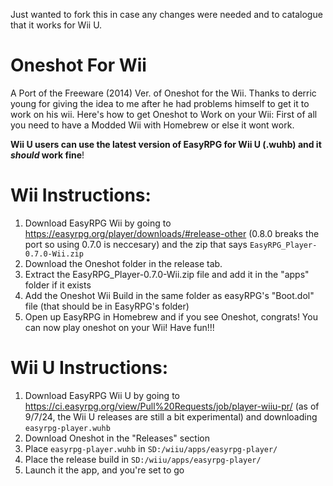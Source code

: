Just wanted to fork this in case any changes were needed and to catalogue that it works for Wii U. 


# Oneshot For Wii
A Port of the Freeware (2014) Ver. of Oneshot for the Wii. Thanks to derric young for giving the idea to me after he had problems himself to get it to work on his wii.
Here's how to get Oneshot to Work on your Wii: First of all you need to have a Modded Wii with Homebrew or else it wont work.

**Wii U users can use the latest version of EasyRPG for Wii U (.wuhb) and it *should* work fine**!


# Wii Instructions:
1. Download EasyRPG Wii by going to https://easyrpg.org/player/downloads/#release-other (0.8.0 breaks the port so using 0.7.0 is neccesary) and the zip that says `EasyRPG_Player-0.7.0-Wii.zip`
2. Download the Oneshot folder in the release tab.
3. Extract the EasyRPG_Player-0.7.0-Wii.zip file and add it in the "apps" folder if it exists
4. Add the Oneshot Wii Build in the same folder as easyRPG's "Boot.dol" file (that should be in EasyRPG's folder)
5. Open up EasyRPG in Homebrew and if you see Oneshot, congrats! You can now play oneshot on your Wii!
Have fun!!!


# Wii U Instructions:
1. Download EasyRPG Wii U by going to https://ci.easyrpg.org/view/Pull%20Requests/job/player-wiiu-pr/ (as of 9/7/24, the Wii U releases are still a bit experimental) and downloading `easyrpg-player.wuhb`
2. Download Oneshot in the "Releases" section
3. Place `easyrpg-player.wuhb` in `SD:/wiiu/apps/easyrpg-player/`
4. Place the release build in `SD:/wiiu/apps/easyrpg-player/`
5. Launch it the app, and you're set to go 
